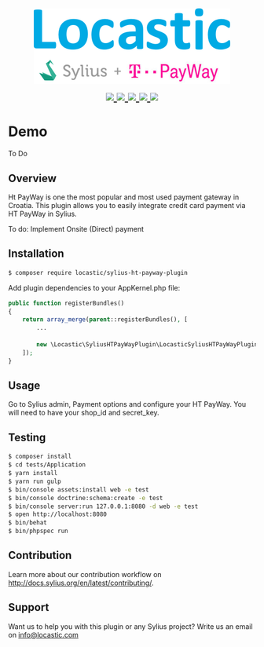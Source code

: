 <h1 align="center">
    <a href="http://www.locastic.com" target="_blank">
        <img src="https://raw.githubusercontent.com/locastic/SyliusHTPayWayPlugin/master/SyliusHTPayWayPlugin.png" />
    </a>
    <br />
    <a href="https://packagist.org/packages/locastic/sylius-ht-payway-plugin" title="License" target="_blank">
        <img src="https://img.shields.io/packagist/l/locastic/sylius-ht-payway-plugin.svg" />
    </a>
    <a href="https://packagist.org/packages/locastic/sylius-ht-payway-plugin" title="Version" target="_blank">
        <img src="https://img.shields.io/packagist/v/locastic/sylius-ht-payway-plugin.svg" />
    </a>
    <a href="https://travis-ci.org/locastic/SyliusHTPayWayPlugin" title="Build status" target="_blank">
        <img src="https://img.shields.io/travis/locastic/SyliusHTPayWayPlugin/master.svg" />
    </a>
    <a href="https://scrutinizer-ci.com/g/Locastic/SyliusHTPayWayPlugin/" title="Scrutinizer" target="_blank">
        <img src="https://img.shields.io/scrutinizer/g/Locastic/SyliusHTPayWayPlugin.svg" />
    </a>
    <a href="https://packagist.org/packages/locastic/sylius-ht-payway-plugin" title="Total Downloads" target="_blank">
        <img src="https://poser.pugx.org/locastic/sylius-ht-payway-plugin/downloads" />
    </a>
</h1>

# Demo

To Do 

## Overview

Ht PayWay is one the most popular and most used payment gateway in Croatia. This plugin allows you to easily integrate 
credit card payment via HT PayWay in Sylius. 

To do: Implement Onsite (Direct) payment

## Installation
```bash
$ composer require locastic/sylius-ht-payway-plugin
```
    
Add plugin dependencies to your AppKernel.php file:
```php
public function registerBundles()
{
    return array_merge(parent::registerBundles(), [
        ...
        
        new \Locastic\SyliusHTPayWayPlugin\LocasticSyliusHTPayWayPlugin(),
    ]);
}
```

## Usage

Go to Sylius admin, Payment options and configure your HT PayWay. You will need to have your shop_id and secret_key.

## Testing
```bash
$ composer install
$ cd tests/Application
$ yarn install
$ yarn run gulp
$ bin/console assets:install web -e test
$ bin/console doctrine:schema:create -e test
$ bin/console server:run 127.0.0.1:8080 -d web -e test
$ open http://localhost:8080
$ bin/behat
$ bin/phpspec run
```

## Contribution

Learn more about our contribution workflow on http://docs.sylius.org/en/latest/contributing/.

## Support

Want us to help you with this plugin or any Sylius project? Write us an email on info@locastic.com
